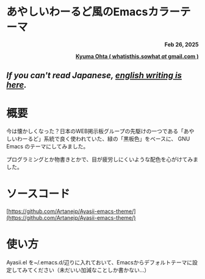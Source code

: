 # あやしいわーるど風のEmacsカラーテーマ

<div align="right">
<B>Feb 26, 2025
 
[Kyuma Ohta ( whatisthis.sowhat _at_ gmail.com ) ](mailto:whatisthis.sowhat@gmail.com)
</B>
</div>

## *If you can't read Japanese, [english writing is here](/README.en.md/).*

概要
======

 今は懐かしくなった？日本のWEB掲示板グループの先駆けの一つである「あやしいわーるど」系統で良く使われていた、緑の「黒板色」をベースに、
GNU Emacs のテーマにしてみました。

 プログラミングとか物書きとかで、目が疲労しにくいような配色を心がけてみました。
 
ソースコード
=====

[https://github.com/Artanejp/Ayasii-emacs-theme/](https://github.com/Artanejp/Ayasii-emacs-theme/)

使い方
=====

Ayasii.el を~/.emacs.d/辺りに入れておいて、Emacsからデフォルトテーマに設定してみてください（未だいい加減なことしか書かない…）


